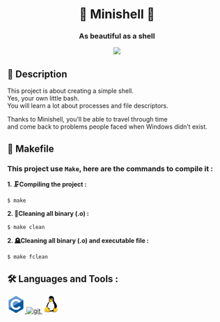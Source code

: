 
<div align="center">
  <h1>🤏 Minishell 🐚</h1>
  <h3>As beautiful as a shell</h3>
  <a href="https://open.spotify.com/track/18pedqpot9iF1Z7Ol3YHmc" target="_blank"><img src=https://f4.bcbits.com/img/a1843066470_10.jpg width="35%">
  </a></img>
</div>

## 📖 Description

This project is about creating a simple shell.<br>
Yes, your own little bash.<br>
You will learn a lot about processes and file descriptors.

Thanks to Minishell, you’ll be able to travel through time <br>
and come back to problems people faced when Windows didn’t exist.

## 🔩 Makefile

### This project use `Make`, here are the commands to compile it :

**1. 🗜️Compiling the project :**

```shell
$ make
```

**2. 🧹Cleaning all binary (.o) :**

```shell
$ make clean
```

**2. 🪦Cleaning all binary (.o) and executable file :**

```shell
$ make fclean
```

## 🛠️ Languages and Tools :
<p align="left"> <a href="https://www.cprogramming.com/" target="_blank" rel="noreferrer"> <img src="https://raw.githubusercontent.com/devicons/devicon/master/icons/c/c-original.svg" alt="c" width="40" height="40"/> </a> <a href="https://git-scm.com/" target="_blank" rel="noreferrer"> <img src="https://www.vectorlogo.zone/logos/git-scm/git-scm-icon.svg" alt="git" width="40" height="40"/> </a> <a href="https://www.linux.org/" target="_blank" rel="noreferrer"> <img src="https://raw.githubusercontent.com/devicons/devicon/master/icons/linux/linux-original.svg" alt="linux" width="40" height="40"/> </a> </p>
